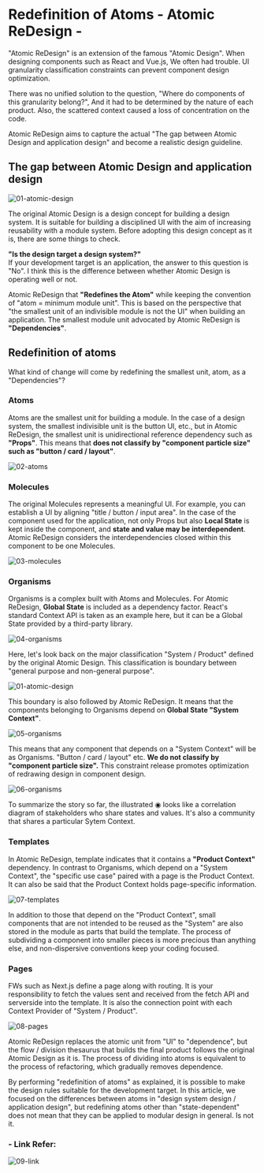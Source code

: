 # Redefinition of Atoms - Atomic ReDesign -

"Atomic ReDesign" is an extension of the famous "Atomic Design". When designing components such as React and Vue.js, We often had trouble. UI granularity classification constraints can prevent component design optimization.

There was no unified solution to the question, "Where do components of this granularity belong?", And it had to be determined by the nature of each product. Also, the scattered context caused a loss of concentration on the code.

Atomic ReDesign aims to capture the actual "The gap between Atomic Design and application design" and become a realistic design guideline.

## The gap between Atomic Design and application design

![01-atomic-design](public/images/01-atomic-design.png)

The original Atomic Design is a design concept for building a design system. It is suitable for building a disciplined UI with the aim of increasing reusability with a module system. Before adopting this design concept as it is, there are some things to check.

**"Is the design target a design system?"**  
If your development target is an application, the answer to this question is "No". I think this is the difference between whether Atomic Design is operating well or not.

Atomic ReDesign that **"Redefines the Atom"** while keeping the convention of "atom = minimum module unit". This is based on the perspective that "the smallest unit of an indivisible module is not the UI" when building an application. The smallest module unit advocated by Atomic ReDesign is **"Dependencies"**.

## Redefinition of atoms

What kind of change will come by redefining the smallest unit, atom, as a "Dependencies"?

### Atoms

Atoms are the smallest unit for building a module. In the case of a design system, the smallest indivisible unit is the button UI, etc., but in Atomic ReDesign, the smallest unit is unidirectional reference dependency such as **"Props"**. This means that **does not classify by "component particle size" such as "button / card / layout"**.

![02-atoms](public/images/02-atoms.png)

### Molecules

The original Molecules represents a meaningful UI. For example, you can establish a UI by aligning "title / button / input area". In the case of the component used for the application, not only Props but also **Local State** is kept inside the component, and **state and value may be interdependent**. Atomic ReDesign considers the interdependencies closed within this component to be one Molecules.

![03-molecules](public/images/03-molecules.png)

### Organisms

Organisms is a complex built with Atoms and Molecules. For Atomic ReDesign, **Global State** is included as a dependency factor. React's standard Context API is taken as an example here, but it can be a Global State provided by a third-party library.

![04-organisms](public/images/04-organisms.png)

Here, let's look back on the major classification "System / Product" defined by the original Atomic Design. This classification is boundary between "general purpose and non-general purpose".

![01-atomic-design](public/images/01-atomic-design.png)

This boundary is also followed by Atomic ReDesign. It means that the components belonging to Organisms depend on **Global State "System Context"**.

![05-organisms](public/images/05-organisms.png)

This means that any component that depends on a "System Context" will be as Organisms. "Button / card / layout" etc. **We do not classify by "component particle size".** This constraint release promotes optimization of redrawing design in component design.

![06-organisms](public/images/06-organisms.png)

To summarize the story so far, the illustrated ◉ looks like a correlation diagram of stakeholders who share states and values. It's also a community that shares a particular Sytem Context.

### Templates

In Atomic ReDesign, template indicates that it contains a **"Product Context"** dependency. In contrast to Organisms, which depend on a "System Context", the "specific use case" paired with a page is the Product Context. It can also be said that the Product Context holds page-specific information.

![07-templates](public/images/07-templates.png)

In addition to those that depend on the "Product Context", small components that are not intended to be reused as the "System" are also stored in the module as parts that build the template. The process of subdividing a component into smaller pieces is more precious than anything else, and non-dispersive conventions keep your coding focused.

### Pages

FWs such as Next.js define a page along with routing. It is your responsibility to fetch the values ​​sent and received from the fetch API and serverside into the template. It is also the connection point with each Context Provider of "System / Product".

![08-pages](public/images/08-pages.png)

Atomic ReDesign replaces the atomic unit from "UI" to "dependence", but the flow / division thesaurus that builds the final product follows the original Atomic Design as it is. The process of dividing into atoms is equivalent to the process of refactoring, which gradually removes dependence.

By performing "redefinition of atoms" as explained, it is possible to make the design rules suitable for the development target. In this article, we focused on the differences between atoms in "design system design / application design", but redefining atoms other than "state-dependent" does not mean that they can be applied to modular design in general. Is not it.

### - Link Refer:
![09-link](https://zenn.dev/takepepe/articles/atomic-redesign)

